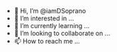 - 👋 Hi, I’m @iamDSoprano
- 👀 I’m interested in ...
- 🌱 I’m currently learning ...
- 💞️ I’m looking to collaborate on ...
- 📫 How to reach me ...

<!---
iamDSoprano/iamDSoprano is a ✨ special ✨ repository because its `README.md` (this file) appears on your GitHub profile.
You can click the Preview link to take a look at your changes.
--->
